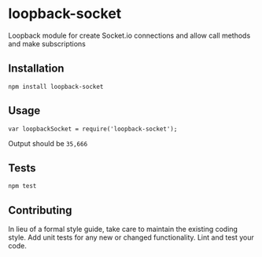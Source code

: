 loopback-socket
=========

Loopback module for create Socket.io connections and allow call methods and make subscriptions

## Installation

  `npm install loopback-socket`

## Usage

    var loopbackSocket = require('loopback-socket');

  Output should be `35,666`


## Tests

  `npm test`

## Contributing

In lieu of a formal style guide, take care to maintain the existing coding style. Add unit tests for any new or changed functionality. Lint and test your code.